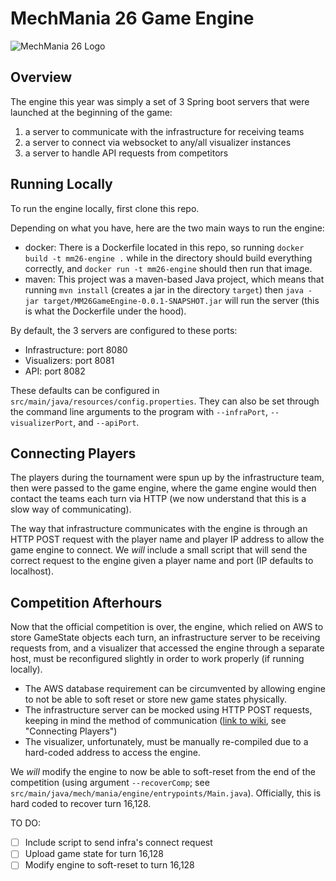 # MechMania 26 Game Engine

![MechMania 26 Logo](https://mechmania.io/images/MM26LOGO.png)

## Overview
The engine this year was simply a set of 3 Spring boot servers that were launched at the beginning of the game:
1. a server to communicate with the infrastructure for receiving teams
2. a server to connect via websocket to any/all visualizer instances
3. a server to handle API requests from competitors

## Running Locally
To run the engine locally, first clone this repo.

Depending on what you have, here are the two main ways to run the engine:
- docker: There is a Dockerfile located in this repo, so running `docker build -t mm26-engine .` while in the directory should build everything correctly, and `docker run -t mm26-engine` should then run that image.
- maven: This project was a maven-based Java project, which means that running `mvn install` (creates a jar in the directory `target`) then `java -jar target/MM26GameEngine-0.0.1-SNAPSHOT.jar` will run the server (this is what the Dockerfile under the hood).

By default, the 3 servers are configured to these ports:
- Infrastructure: port 8080
- Visualizers: port 8081
- API: port 8082

These defaults can be configured in `src/main/java/resources/config.properties`. They can also be set through the command line arguments to the program with `--infraPort`, `--visualizerPort`, and `--apiPort`.

## Connecting Players
The players during the tournament were spun up by the infrastructure team, then were passed to the game engine, where the game engine would then contact the teams each turn via HTTP (we now understand that this is a slow way of communicating).

The way that infrastructure communicates with the engine is through an HTTP POST request with the player name and player IP address to allow the game engine to connect. We _will_ include a small script that will send the correct request to the engine given a player name and port (IP defaults to localhost).

## Competition Afterhours
Now that the official competition is over, the engine, which relied on AWS to store GameState objects each turn, an infrastructure server to be receiving requests from, and a visualizer that accessed the engine through a separate host, must be reconfigured slightly in order to work properly (if running locally).

- The AWS database requirement can be circumvented by allowing engine to not be able to soft reset or store new game states physically.
- The infrastructure server can be mocked using HTTP POST requests, keeping in mind the method of communication ([link to wiki](https://github.com/jackducham/mm26-engine/wiki/Server-Communication), see "Connecting Players")
- The visualizer, unfortunately, must be manually re-compiled due to a hard-coded address to access the engine.

We _will_ modify the engine to now be able to soft-reset from the end of the competition (using argument `--recoverComp`; see `src/main/java/mech/mania/engine/entrypoints/Main.java`). Officially, this is hard coded to recover turn 16,128.

TO DO:
- [ ] Include script to send infra's connect request
- [ ] Upload game state for turn 16,128
- [ ] Modify engine to soft-reset to turn 16,128
